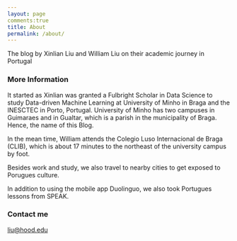 ```yaml
---
layout: page
comments:true
title: About
permalink: /about/
---
```


The blog by Xinlian Liu and William Liu on their academic journey in Portugal

### More Information

It started as Xinlian was granted a Fulbright Scholar in Data Science to study Data-driven Machine Learning at University of Minho in Braga and the INESCTEC in Porto, Portugal. University of Minho has two campuses in Guimaraes and in Gualtar, which is a parish in the municipality of Braga.  Hence, the name of this Blog.

In the mean time, William attends the Colegio Luso Internacional de Braga (CLIB), which is about 17 minutes to the northeast of the university campus by foot.  

Besides work and study, we also travel to nearby cities to get exposed to Porugues culture.  

In addition to using the mobile app Duolinguo, we also took Portugues lessons from SPEAK.

### Contact me

[liu@hood.edu](mailto:liu@hood.edu)
